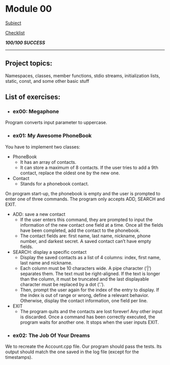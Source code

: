 # Module 00
[Subject]([https://cdn.intra.42.fr/pdf/pdf/52147/en.subject.pdf])

[Checklist](https://github.com/mharriso/school21-checklists/blob/master/ng_4_cpp_module_00.pdf)

***100/100 SUCCESS***

---
## Project topics:
Namespaces, classes, member functions, stdio streams, initialization lists, static, const, and some other basic stuff

## List of exercises:
* ### ex00: Megaphone
Program converts input parameter to uppercase.

* ### ex01: My Awesome PhoneBook
You have to implement two classes:
- PhoneBook
  - It has an array of contacts.
  - It can store a maximum of 8 contacts. If the user tries to add a 9th contact, replace the oldest one by the new one.
- Contact
  - Stands for a phonebook contact. </br>

On program start-up, the phonebook is empty and the user is prompted to enter one
of three commands. The program only accepts ADD, SEARCH and EXIT.
- ADD: save a new contact
  - If the user enters this command, they are prompted to input the information of the new contact one field at a time. Once all the fields have been completed, add the contact to the phonebook.
  - The contact fields are: first name, last name, nickname, phone number, and darkest secret. A saved contact can’t have empty fields.
- SEARCH: display a specific contact
  - Display the saved contacts as a list of 4 columns: index, first name, last name and nickname.
  - Each column must be 10 characters wide. A pipe character (’|’) separates them. The text must be right-aligned. If the text is longer than the column, it must be truncated and the last displayable character must be replaced by a dot (’.’).
  - Then, prompt the user again for the index of the entry to display. If the index is out of range or wrong, define a relevant behavior. Otherwise, display the contact information, one field per line.
- EXIT
  - The program quits and the contacts are lost forever!
Any other input is discarded. Once a command has been correctly executed, the program waits for another one. It stops when the user inputs EXIT.

* ### ex02: The Job Of Your Dreams
We to recreate the Account.cpp file. Our program should pass the tests. Its output should match the one saved in the log file (except for the
timestamps).
